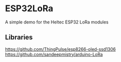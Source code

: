 # ESP32LoRa
A simple demo for the Heltec ESP32 LoRa modules


## Libraries ##
https://github.com/ThingPulse/esp8266-oled-ssd1306 <br>
https://github.com/sandeepmistry/arduino-LoRa